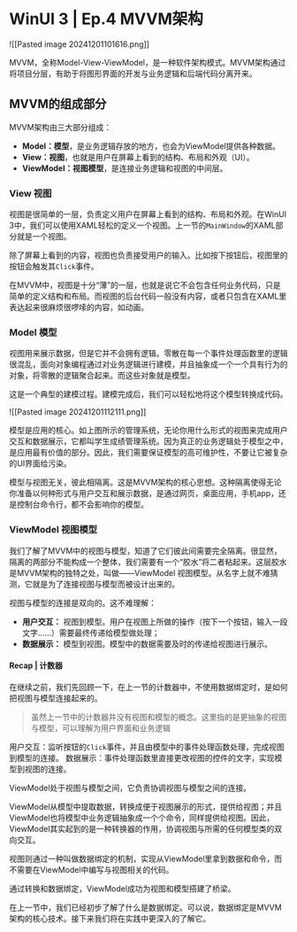 # WinUI 3 | Ep.4 MVVM架构

![[Pasted image 20241201101616.png]]

MVVM，全称Model-View-ViewModel，是一种软件架构模式。MVVM架构通过将项目分层，有助于将图形界面的开发与业务逻辑和后端代码分离开来。

## MVVM的组成部分

MVVM架构由三大部分组成：
- **Model：模型**，是业务逻辑存放的地方，也会为ViewModel提供各种数据。
- **View：视图**，也就是用户在屏幕上看到的结构、布局和外观（UI）。
- **ViewModel：视图模型**，是连接业务逻辑和视图的中间层。

### View 视图

视图是很简单的一层，负责定义用户在屏幕上看到的结构、布局和外观。在WinUI 3中，我们可以使用XAML轻松的定义一个视图。上一节的`MainWindow`的XAML部分就是一个视图。

除了屏幕上看到的内容，视图也负责接受用户的输入。比如按下按钮后，视图里的按钮会触发其`Click`事件。

在MVVM中，视图是十分“薄”的一层，也就是说它不会包含任何业务代码，只是简单的定义结构和布局。而视图的后台代码一般没有内容，或者只包含在XAML里表达起来很麻烦很啰嗦的内容，如动画。

### Model 模型

视图用来展示数据，但是它并不会拥有逻辑。零散在每一个事件处理函数里的逻辑很混乱，面向对象编程通过对业务逻辑进行建模，并且抽象成一个一个具有行为的对象，将零散的逻辑聚合起来。而这些对象就是模型。

这是一个典型的建模过程。建模完成后，我们可以轻松地将这个模型转换成代码。

![[Pasted image 20241201112111.png]]

模型是应用的核心。如上图所示的管理系统，无论你用什么形式的视图来完成用户交互和数据展示，它都叫学生成绩管理系统。因为真正的业务逻辑处于模型之中，是应用最有价值的部分。因此，我们需要保证模型的高可维护性，不要让它被复杂的UI界面给污染。

模型与视图无关，彼此相隔离。这是MVVM架构的核心思想。这种隔离使得无论你准备以何种形式与用户交互和展示数据，是通过网页，桌面应用，手机app，还是控制台命令行，都不会影响你的模型。

### ViewModel 视图模型

我们了解了MVVM中的视图与模型，知道了它们彼此间需要完全隔离。很显然，隔离的两部分不能构成一个整体，我们需要有一个“胶水”将二者粘起来。这层胶水是MVVM架构的独特之处，叫做——ViewModel 视图模型。从名字上就不难猜测，它就是为了连接视图与模型而被设计出来的。

视图与模型的连接是双向的。这不难理解：
- **用户交互：** 视图到模型。用户在视图上所做的操作（按下一个按钮，输入一段文字……）需要最终传递给模型做处理；
- **数据展示：** 模型到视图。模型中的数据需要及时的传递给视图进行展示。
#### Recap | 计数器

在继续之前，我们先回顾一下，在上一节的计数器中，不使用数据绑定时，是如何把视图与模型连接起来的。

>虽然上一节中的计数器并没有视图和模型的概念。这里指的是更抽象的视图与模型，可以理解为用户界面和业务逻辑

用户交互：监听按钮的`Click`事件，并且由模型中的事件处理函数处理，完成视图到模型的连接。
数据展示：事件处理函数里直接更改视图的控件的文字，实现模型到视图的连接。

ViewModel处于视图与模型之间，它负责协调视图与模型之间的连接。

ViewModel从模型中提取数据，转换成便于视图展示的形式，提供给视图；并且ViewModel也将模型中业务逻辑抽象成一个个命令，同样提供给视图。因此，ViewModel其实起到的是一种转换器的作用，协调视图与所需的任何模型类的双向交互。

视图则通过一种叫做数据绑定的机制，实现从ViewModel里拿到数据和命令，而不需要在ViewModel中编写与视图相关的代码。

通过转换和数据绑定，ViewModel成功为视图和模型搭建了桥梁。

在上一节中，我们已经初步了解了什么是数据绑定。可以说，数据绑定是MVVM架构的核心技术。接下来我们将在实践中更深入的了解它。

